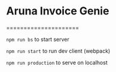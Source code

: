 # Aruna Invoice Genie
=====================

`npm run bs` to start server

`npm run start` to run dev client (webpack)

`npm run production` to serve on localhost

